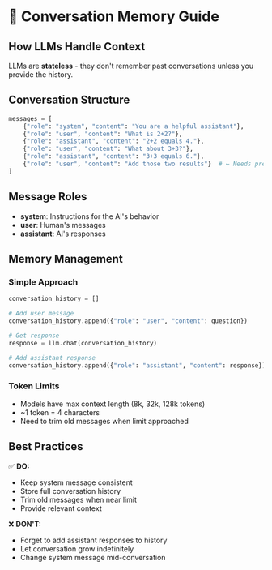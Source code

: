 # 💬 Conversation Memory Guide

## How LLMs Handle Context

LLMs are **stateless** - they don't remember past conversations unless you provide the history.

## Conversation Structure
```python
messages = [
    {"role": "system", "content": "You are a helpful assistant"},
    {"role": "user", "content": "What is 2+2?"},
    {"role": "assistant", "content": "2+2 equals 4."},
    {"role": "user", "content": "What about 3+3?"},
    {"role": "assistant", "content": "3+3 equals 6."},
    {"role": "user", "content": "Add those two results"}  # ← Needs previous context!
]
```

## Message Roles

- **system**: Instructions for the AI's behavior
- **user**: Human's messages
- **assistant**: AI's responses

## Memory Management

### Simple Approach 
```python
conversation_history = []

# Add user message
conversation_history.append({"role": "user", "content": question})

# Get response
response = llm.chat(conversation_history)

# Add assistant response
conversation_history.append({"role": "assistant", "content": response})
```

### Token Limits
- Models have max context length (8k, 32k, 128k tokens)
- ~1 token = 4 characters
- Need to trim old messages when limit approached

## Best Practices

✅ **DO:**
- Keep system message consistent
- Store full conversation history
- Trim old messages when near limit
- Provide relevant context

❌ **DON'T:**
- Forget to add assistant responses to history
- Let conversation grow indefinitely
- Change system message mid-conversation